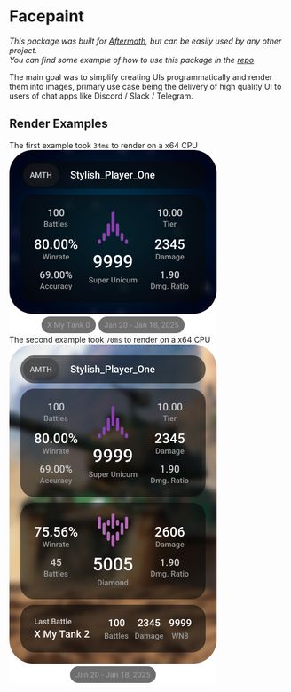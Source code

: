 # Facepaint
_This package was built for [Aftermath](https://github.com/Cufee/aftermath), but can be easily used by any other project._  
_You can find some example of how to use this package in the [repo](https://github.com/Cufee/aftermath/blob/main/internal/stats/render/period/v2/overview.go)_  

The main goal was to simplify creating UIs programmatically and render them into images, primary use case being the delivery of high quality UI to users of chat apps like Discord / Slack / Telegram.

## Render Examples
The first example took `34ms` to render on a x64 CPU  
![Example 1](https://github.com/cufee/facepaint/blob/main/docs/images/example_2.png?raw=true)  
The second example took `70ms` to render on a x64 CPU  
![Example 2](https://github.com/cufee/facepaint/blob/main/docs/images/example_1.png?raw=true)  